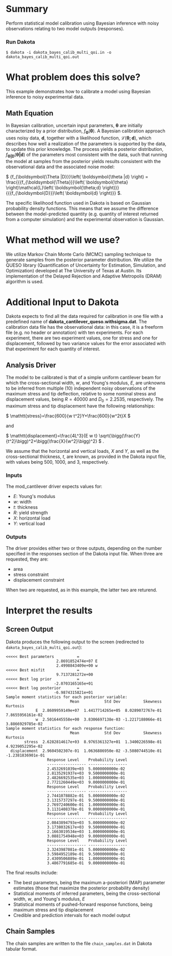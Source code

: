 # Summary
Perform statistical model calibration using Bayesian inference with noisy
observations relating to two model outputs (responses).
 
### Run Dakota
    $ dakota -i dakota_bayes_calib_multi_qoi.in -o dakota_bayes_calib_multi_qoi.out
 
# What problem does this solve?
This example demonstrates how to calibrate a model using Bayesian inference
to noisy experimental data.
 
## Math Equation

In Bayesian calibration, uncertain input parameters, $` \boldsymbol{\theta} `$
are initially characterized
by a prior distribution, $` f_{\boldsymbol{\Theta}}\left( \boldsymbol{\theta}
\right) `$. A Bayesian calibration approach uses noisy data,
$` \boldsymbol{d} `$, together with a likelihood function,
$` \mathcal{L}\left(\boldsymbol{{\theta ;d}} \right) `$, which describes how
well a realization of the parameters is supported by the data, to update this
prior knowledge. The process yields a posterior distribution,
$` f_{\boldsymbol{{\Theta |D}}}\left( \boldsymbol{{\theta |d}} \right) `$ of
the parameters most consistent with the data, such that running the model
at samples from the posterior yields results consistent with the
observational data and the associated noise model:

$` {f_{\boldsymbol{\Theta |D}}}\left( \boldsymbol{\theta |d} \right) = \frac{{{f_{\boldsymbol{\Theta}}}\left( \boldsymbol{\theta}  \right)\mathcal{L}\left( \boldsymbol{\theta;d} \right)}}{{{f_{\boldsymbol{D}}}\left( \boldsymbol{d} \right)}} `$.

The specific likelihood function used in
Dakota is based on Gaussian probability density functions. This means
that we assume the difference between the model-predicted quantity
(e.g. quantity of interest returned from a computer simulation) and
the experimental observation is Gaussian.

# What method will we use?

We utilize Markov Chain Monte Carlo (MCMC) sampling technique to
generate samples from the posterior parameter distribution. We utilize the
QUESO library (Quantification of Uncertainty for Estimation,
Simulation, and Optimization) developed at The University of Texas at
Austin. Its implementation of the Delayed Rejection and Adaptive
Metropolis (DRAM) algorithm is used.

# Additional Input to Dakota

Dakota expects to find all the data required for calibration in one file with a
predefined name of **dakota_cantilever_queso.withsigma.dat**. The calibration
data file has the observational data: in this case, it is a freeform file (e.g.
no header or annotation) with ten experiments. For each experiment, there are
two experiment values, one for stress and one for displacement, followed by two
variance values for the error associated with that experiment for each quantity
of interest.

## Analysis Driver

The model to be calibrated is that of a simple
uniform cantilever beam for which the cross-sectional width, $` w `$, and 
Young's modulus, $` E `$, are unknowns to be inferred from multiple (10)
independent noisy observations of the maximum stress and tip deflection, relative
to some nominal stress and displacement values, being $` R=40000 `$ and
$` D_{0} = 2.2535 `$, respectively. The maximum stress and tip displacement
have the following relationships:

$` \mathtt{stress}=\frac{600}{w t^2}Y+\frac{600}{w^2t}X `$

and

$` \mathtt{displacement}=\frac{4L^3}{E w t}
  \sqrt{\bigg(\frac{Y}{t^2}\bigg)^2+\bigg(\frac{X}{w^2}\bigg)^2} `$ .

We assume that the horizontal and vertical loads, $`X`$ and $`Y`$, as well as the
cross-sectional thickness, $` t `$, are known, as provided in the Dakota input
file, with values being 500, 1000, and 3, respectively.

### Inputs

The mod\_cantilever driver expects values for:

- $`E`$: Young's modulus
- $`w`$: width
- $`t`$: thickness
- $`R`$: yield strength
- $`X`$: horizontal load
- $`Y`$: vertical load

### Outputs

The driver provides either two or three outputs, depending on the number 
specified in the responses section of the Dakota input file. When three are 
requested, they are:

- area
- stress constraint
- displacement constraint

When two are requested, as in this example, the latter two are returend.
 
# Interpret the results
 
## Screen Output

Dakota produces the following output to the screen (redirected to
`dakota_bayes_calib_multi_qoi.out`):

~~~~
<<<<< Best parameters          =
                      2.8691852474e+07 E
                      2.4998843409e+00 w
<<<<< Best misfit              =
                      9.7137281272e+00
<<<<< Best log prior           =
                     -2.0703165165e+01
<<<<< Best log posterior       =
                     -6.9874315821e+01
Sample moment statistics for each posterior variable:
                            Mean           Std Dev          Skewness          Kurtosis
             E  2.8609959149e+07  1.4417714265e+05  8.0289072767e-01  7.8655956161e-02
             w  2.5016445558e+00  3.8306697138e-03 -1.2217188066e-01  3.8866929785e-02
Sample moment statistics for each response function:
                            Mean           Std Dev          Skewness          Kurtosis
        stress  2.6282814617e+03  8.9765361327e+01  1.3400226598e-01  4.9239052295e-02
  displacement  2.9604502307e-01  1.0636886950e-02 -3.5080744510e-01 -1.2381836901e-01
                  Response Level    Probability Level
                  ----------------- -----------------
                  2.4532691039e+03  5.0000000000e-02
                  2.8135291937e+03  9.5000000000e-01
                  2.4826692535e+03  1.0000000000e-01
                  2.7721260449e+03  9.0000000000e-01
                  Response Level    Probability Level
                  ----------------- -----------------
                  2.7441078882e-01  5.0000000000e-02
                  3.1315737297e-01  9.5000000000e-01
                  2.7697240600e-01  1.0000000000e-01
                  3.1131408378e-01  9.0000000000e-01
                  Response Level    Probability Level
                  ----------------- -----------------
                  2.0843894793e+03  5.0000000000e-02
                  3.1738032617e+03  9.5000000000e-01
                  2.1663019534e+03  1.0000000000e-01
                  3.0881754948e+03  9.0000000000e-01
                  Response Level    Probability Level
                  ----------------- -----------------
                  2.3243987081e-01  5.0000000000e-02
                  3.5984952189e-01  9.5000000000e-01
                  2.4309506889e-01  1.0000000000e-01
                  3.4867791685e-01  9.0000000000e-01
~~~~

The final results include:

* The best parameters, being the maximum a-posteriori (MAP) parameter estimates (those that maximize the posterior probability density)
* Statistical moments of inferred parameters, being the cross-sectional width, $` w `$, and 
Young's modulus, $` E `$
* Statistical moments of pushed-forward response functions, being maximum stress and tip displacement
* Credible and prediction intervals for each model output

## Chain Samples

The chain samples are written to the file `chain_samples.dat` in Dakota tabular format.